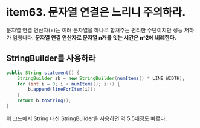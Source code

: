 # item63. 문자열 연결은 느리니 주의하라.
문자열 연결 연산자(+)는 여러 문자열을 하나로 합쳐주는 편리한 수단이지만 성능 저하가 엄청나다. 
**문자열 연결 연산자로 문자열 n개를 잇는 시간은 n^2에 비례한다.**

## StringBuilder를 사용하라
``` java
public String statement() {
    StringBuilder sb = new StringBuilder(numItems() * LINE_WIDTH);
    for (int i = 0; i < numItems(); i++) {
        b.append(lineForItem(i));
    }    
    return b.toString();
}
```
위 코드에서 String 대신 StringBuilder을 사용하면 약 5.5배정도 빠르다. 